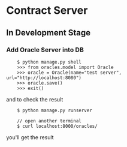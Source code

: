 # Contract Server
## In Development Stage
### Add Oracle Server into DB

		$ python manage.py shell
		>>> from oracles.model import Oracle
		>>> oracle = Oracle(name="test server", url="http://localhost:8080")
		>>> oracle.save()
		>>> exit()

and to check the result

		$ python manage.py runserver
		
		// open another terminal
		$ curl localhost:8000/oracles/
		
you'll get the result
